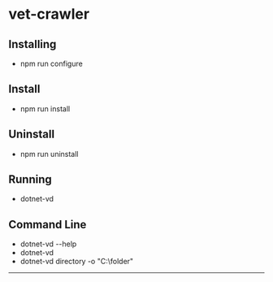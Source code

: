 # vet-crawler


## Installing
* npm run configure 

## Install
* npm run install

## Uninstall
* npm run uninstall


## Running 
* dotnet-vd
  
## Command Line

 * dotnet-vd  --help
 * dotnet-vd 
 * dotnet-vd directory -o "C:\folder"

***